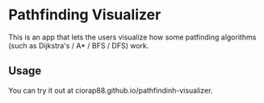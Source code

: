 # Pathfinding Visualizer

This is an app that lets the users visualize how some patfinding algorithms (such as Dijkstra's / A* / BFS / DFS) work.

## Usage

You can try it out at ciorap88.github.io/pathfindinh-visualizer.


